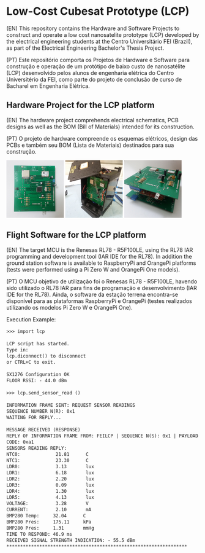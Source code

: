 # Low-Cost Cubesat Prototype (LCP)
(EN) This repository contains the Hardware and Software Projects to construct and operate a low cost nanosatelite prototype (LCP) developed by the electrical engineering students at the Centro Universitário FEI (Brazil), as part of the Electrical Engineering Bachelor's Thesis Project.

(PT) Este repositório comporta os Projetos de Hardware e Software para construção e operação de um protótipo de baixo custo de nanosatélite (LCP) desenvolvido pelos alunos de engenharia elétrica do Centro Universitério da FEI, como parte do projeto de conclusão de curso de Bacharel em Engenharia Elétrica.

## Hardware Project for the LCP platform
(EN) The hardware project comprehends electrical schematics, PCB designs as well as the BOM (Bill of Materials) intended for its construction.

(PT) O projeto de hardware compreende os esquemas elétricos, design das PCBs e também seu BOM (Lista de Materiais) destinados para sua construção.

<img width="150" height="150" src="https://raw.githubusercontent.com/brn-duarte/LCP-Project/master/Media/20200614_013407.jpg"> <img width="150" height="150" src="https://raw.githubusercontent.com/brn-duarte/LCP-Project/master/Media/20200616_192936.jpg"> <img width="150" height="150" src="https://raw.githubusercontent.com/brn-duarte/LCP-Project/master/Media/20200614_013852.jpg">

## Flight Software for the LCP platform
(EN) The target MCU is the Renesas RL78 - R5F100LE, using the RL78 IAR programming and development tool (IAR IDE for the RL78).
In addition the ground station software is available to RaspberryPi and OrangePi platforms (tests were performed using a Pi Zero W and OrangePi One models).

(PT) O MCU objetivo de utilização foi o Renesas RL78 - R5F100LE, havendo sido utilizado o RL78 IAR para fins de programação e desenvolvimento (IAR IDE for the RL78).
Ainda, o software da estação terrena encontra-se disponível para as plataformas RaspberryPi e OrangePi (testes realizados utilizando os modelos Pi Zero W e OrangePi One).

Execution Example:
```
>>> import lcp

LCP script has started.
Type in:
lcp.diconnect() to disconnect
or CTRL+C to exit.

SX1276 Configuration OK
FLOOR RSSI: - 44.0 dBm

>>> lcp.send_sensor_read ()

INFORMATION FRAME SENT: REQUEST SENSOR READINGS
SEQUENCE NUMBER N(R): 0x1
WAITING FOR REPLY...

MESSAGE RECEIVED (RESPONSE)
REPLY OF INFORMATION FRAME FROM: FEILCP | SEQUENCE N(S): 0x1 | PAYLOAD CODE: 0xa1
SENSORS READING REPLY:
NTC0:             21.81      C
NTC1:             23.30      C
LDR0:             3.13       lux
LDR1:             6.18       lux
LDR2:             2.20       lux
LDR3:             0.09       lux
LDR4:             1.30       lux
LDR5:             4.13       lux
VOLTAGE:          3.28       V
CURRENT:          2.10       mA
BMP280 Temp:     32.04      C
BMP280 Pres:     175.11     kPa
BMP280 Pres:     1.31       mmHg
TIME TO RESPOND: 46.9 ms
RECEIVED SIGNAL STRENGTH INDICATION: - 55.5 dBm
******************************************************************
```
